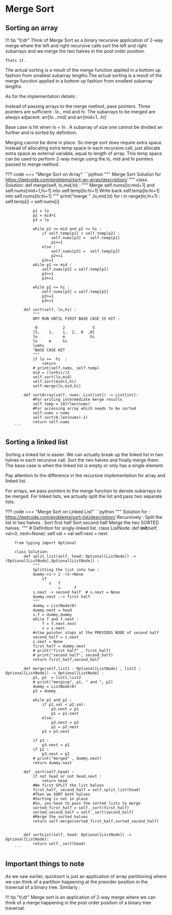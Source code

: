 # Merge Sort

## Sorting an array

!!! tip "tl;dr"
    Think of Merge Sort as a binary recursive application of 2-way merge where the left and right recursive calls sort the left and right subarrays and we merge the two halves in the post order position.  
    
    Thats it.

The actual sorting is a result of the merge function applied in a bottom up fashion from smallest subarray lengths.The actual sorting is a result of the merge function applied in a bottom up fashion from smallest subarray lengths.


As for the implementation details :

Instead of passing arrays to the merge method, pass pointers. Three pointers are sufficient : lo , mid and hi.
The subarrays to be merged are always adjacent: arr[lo...mid] and arr[mid+1...hi]

Base case is hit when lo = hi . A subarray of size one cannot be divided an further and is sorted by definition.

Merging cannot be done in place. So merge sort does require extra space. Instead of allocating extra temp space in each recursive call, just allocate extra space as external variable, equal to length of array. This temp space can be used to perform 2-way merge using the lo, mid and hi pointers passed to merge method. 

??? code 
    === "Merge Sort on Array"
        ```python
        """
        Merge Sort Solution for https://leetcode.com/problems/sort-an-array/description/
        """
        class Solution:
            def merge(self, lo,mid,hi) :
                """
                Merge self.nums[lo:mid+1] and self.nums[mid+1,hi+1] into self.temp[lo:hi+1] 
                Write back self.temp[lo:hi+1] into self.nums[lo:hi+1]
                """
                print("merge " ,lo,mid,hi)
                for i in range(lo,hi+1) :
                    self.temp[i] = self.nums[i]
                
                p1 = lo 
                p2 = mid+1
                p3 = lo 
        
                while p1 <= mid and p2 <= hi :
                    if self.temp[p1] < self.temp[p2] :
                        self.nums[p3] =  self.temp[p1]
                        p1+=1
                    else : 
                        self.nums[p3] =  self.temp[p2]
                        p2+=1
                    p3+=1
                while p1 <= mid :
                    self.nums[p3] = self.temp[p1]
                    p1+=1
                    p3+=1
            
                while p2 <= hi :
                    self.nums[p3] = self.temp[p2]
                    p2+=1
                    p3+=1
                
            def sort(self, lo,hi) :
                """
                DRY RUN UNTIL FIRST BASE CASE IS HIT :
        
                 0           2            5  
                [5,    1,    1,  2,  0  ,0]
                lo           m           hi
                lo     m     hi
                lomhi 
                ^BASE CASE HIT  
                """
                if lo >=  hi  :
                    return
                # print(self.nums, self.temp)
                mid = (lo+hi)//2
                self.sort(lo,mid)
                self.sort(mid+1,hi)
                self.merge(lo,mid,hi)
        
            def sortArray(self, nums: List[int]) -> List[int]:
                #For writing intermediate merge results 
                self.temp = [0]*len(nums)
                #For accessing array which needs to be sorted
                self.nums = nums
                self.sort(0,len(nums)-1)
                return self.nums
        ```

## Sorting a linked list

Sorting a linked list is easier. We can actually break up the linked list in two halves in each recursive call. Sort the two halves and finally merge them. The base case is when the linked list is empty or only has a single element.

Pay attention to the difference in the recursive implementation for array and linked list.

For arrays, we pass pointers to the merge function to denote subarrays to be merged. For linked lists, we actually split the list and pass two separate lists.

??? code 
    === "Merge Sort on Linked List"
        ```python
        """
        Solution for : https://leetcode.com/problems/sort-list/description/
        Recursively  :
          Split the list in two halves .
          Sort first half
          Sort second half
          Merge the two SORTED halves.
        """
        # Definition for singly-linked list.
         class ListNode:
             def __init__(self, val=0, next=None):
                 self.val = val
                 self.next = next
        
        from typing import Optional
        
        class Solution:
            def split_list(self, head: Optional[ListNode]) -> (Optional[ListNode],Optional[ListNode]) :
                """
                Splitting the list into two :
                dummy->1-> 2 ->3->None
                    sf
                       s   f
                           s      f  
                s.next -> second half  # s.next = None
                dummy.next --> first half
                """
                dummy = ListNode(0)
                dummy.next = head
                s,f = dummy,dummy 
                while f and f.next :
                    f = f.next.next
                    s = s.next
                #slow pointer stops at the PREVIOUS NODE of second half
                second_half = s.next
                s.next = None
                first_half = dummy.next
                # print("first half" , first_half)
                # print("second half", second_half)
                return first_half,second_half
        
            def merge(self,list1 : Optional[ListNode] , list2 : Optional[ListNode]) -> Optional[ListNode] : 
                p1, p2  = list1,list2
                # print("merging", p1, " and ", p2)
                dummy = ListNode(0)
                p3 = dummy
        
                while p1 and p2 :
                    if p1.val < p2.val:
                        p3.next = p1
                        p1 = p1.next
                    else: 
                        p3.next = p2
                        p2 = p2.next
                    p3 = p3.next
        
                if p1 :
                    p3.next = p1
                if p2 :
                    p3.next = p2
                # print("merged" , dummy.next)
                return dummy.next 
        
            def _sort(self,head) :
                if not head or not head.next :
                    return head
                #We first SPLIT the list halves
                first_half, second_half = self.split_list(head)
                #Then we SORT both halves
                #Sorting is not in place
                #So, you have to pass the sorted lists to merge
                sorted_first_half = self._sort(first_half)
                sorted_second_half = self._sort(second_half)
                #Merge the sorted halves
                return self.merge(sorted_first_half,sorted_second_half)
        
        
            def sortList(self, head: Optional[ListNode]) -> Optional[ListNode]:
                return self._sort(head)
        ```

## Important things to note

As we saw earlier, quicksort is just an application of array partitioning where we can think of a partition happening at the preorder position in the traversal of a binary tree. Similarly : 

!!! tip "tl;dr"
    Merge sort is an application of 2-way merge where we can think of a merge happening in the post order position of a binary tree traversal.
